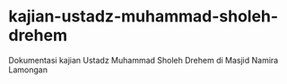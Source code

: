 # kajian-ustadz-muhammad-sholeh-drehem
Dokumentasi kajian Ustadz Muhammad Sholeh Drehem di Masjid Namira Lamongan
